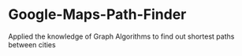 # Google-Maps-Path-Finder
Applied the knowledge of Graph Algorithms to find out shortest paths between cities
